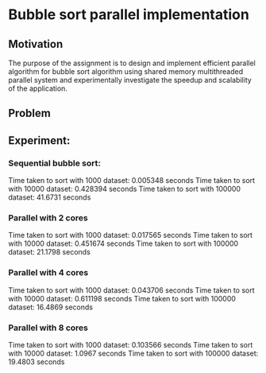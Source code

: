 # Bubble sort parallel implementation

## Motivation

The purpose of the assignment is to design and implement efficient parallel algorithm for bubble sort algorithm using
shared memory multithreaded parallel system and experimentally investigate the speedup and scalability of the
application.

## Problem

## Experiment:

### Sequential bubble sort:

Time taken to sort with 1000 dataset: 0.005348 seconds
Time taken to sort with 10000 dataset: 0.428394 seconds
Time taken to sort with 100000 dataset: 41.6731 seconds

### Parallel with 2 cores

Time taken to sort with 1000 dataset: 0.017565 seconds
Time taken to sort with 10000 dataset: 0.451674 seconds
Time taken to sort with 100000 dataset: 21.1798 seconds

### Parallel with 4 cores

Time taken to sort with 1000 dataset: 0.043706 seconds
Time taken to sort with 10000 dataset: 0.611198 seconds
Time taken to sort with 100000 dataset: 16.4869 seconds

### Parallel with 8 cores

Time taken to sort with 1000 dataset: 0.103566 seconds
Time taken to sort with 10000 dataset: 1.0967 seconds
Time taken to sort with 100000 dataset: 19.4803 seconds